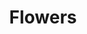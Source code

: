 ---
title: Flowers
price: 18.00
tags: ["dog-collars"]
description: Nice leash
size: Small
templateKey: product-page-layout
image: catty/flowers.jpg
customField: 
    name: Size
    values: [{name: 'Small', priceChange: 0},{name: 'medium', priceChange: 4.00},{name: 'large', priceChange: 8.00}]
---